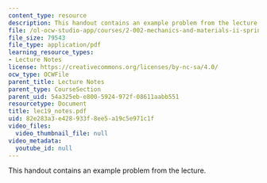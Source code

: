```yaml
---
content_type: resource
description: This handout contains an example problem from the lecture.
file: /ol-ocw-studio-app/courses/2-002-mechanics-and-materials-ii-spring-2004/82e283a3e428933f8ee5a19c5e971c1f_lec19_notes.pdf
file_size: 79543
file_type: application/pdf
learning_resource_types:
- Lecture Notes
license: https://creativecommons.org/licenses/by-nc-sa/4.0/
ocw_type: OCWFile
parent_title: Lecture Notes
parent_type: CourseSection
parent_uid: 54a325eb-e800-5924-972f-08611aabb551
resourcetype: Document
title: lec19_notes.pdf
uid: 82e283a3-e428-933f-8ee5-a19c5e971c1f
video_files:
  video_thumbnail_file: null
video_metadata:
  youtube_id: null
---
```

This handout contains an example problem from the lecture.